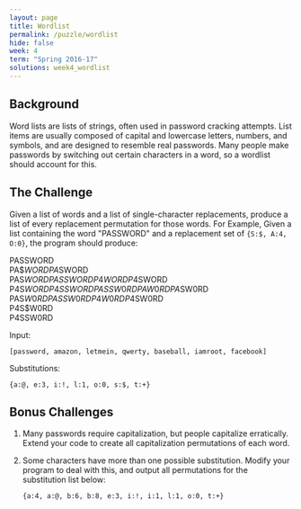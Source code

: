```yaml
---
layout: page
title: Wordlist
permalink: /puzzle/wordlist
hide: false
week: 4
term: "Spring 2016-17"
solutions: week4_wordlist
---
```


## Background

Word lists are lists of strings, often used in password cracking attempts. 
List items are usually composed of capital and lowercase letters, numbers, and symbols, and are designed to resemble real passwords.
Many people make passwords by switching out certain characters in a word, so a wordlist should account for this.

## The Challenge

Given a list of words and a list of single-character replacements, produce a list of every replacement permutation for those words.
For Example, Given a list containing the word "PASSWORD" and a replacement set of `{S:$, A:4, O:0}`, the program should produce:

PASSWORD  
PA$$WORD  
PA$SWORD  
PAS$WORD  
PASSWORD  
P4$$WORD  
P4$SWORD  
P4S$WORD  
P4SSWORD  
PASSW0RD  
PA$$W0RD  
PA$SW0RD  
PAS$W0RD  
PASSW0RD  
P4$$W0RD  
P4$SW0RD  
P4S$W0RD  
P4SSW0RD  

Input:

 `[password, amazon, letmein, qwerty, baseball, iamroot, facebook]`

 Substitutions:

 `{a:@, e:3, i:!, l:1, o:0, s:$, t:+}`

## Bonus Challenges 

1) Many passwords require capitalization, but people capitalize erratically. Extend your code to create all capitalization permutations of each word.

2) Some characters have more than one possible substitution. Modify your program to deal with this, and output all permutations for the substitution list below:

	`{a:4, a:@, b:6, b:8, e:3, i:!, i:1, l:1, o:0, t:+}`